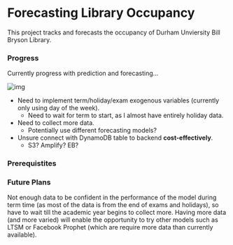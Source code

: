 # Forecasting Library Occupancy

This project tracks and forecasts the occupancy of Durham Unviersity Bill Bryson Library. 

### Progress
Currently progress with prediction and forecasting...

![img](https://github.com/Berat03/SARIMAX/assets/83041608/7e5f35c3-61dd-4bc7-8b1f-99b19549e7a2)

- Need to implement term/holiday/exam exogenous variables (currently only using day of the week).
  - Need to wait for term to start, as I almost have entirely holiday data.
- Need to collect more data.
  - Potentially use different forecasting models?
- Unsure connect with DynamoDB table to backend **cost-effectively**.
  - S3? Amplify? EB?

### Prerequistites 

### Future Plans

Not enough data to be confident in the performance of the model during term time (as most of the data is from the end of exams and holidays), so have to wait till the academic year begins to collect more. Having more data (and more varied) will enable the opportunity to try other models such as LTSM or Facebook Prophet (which are require more data than currently available).
